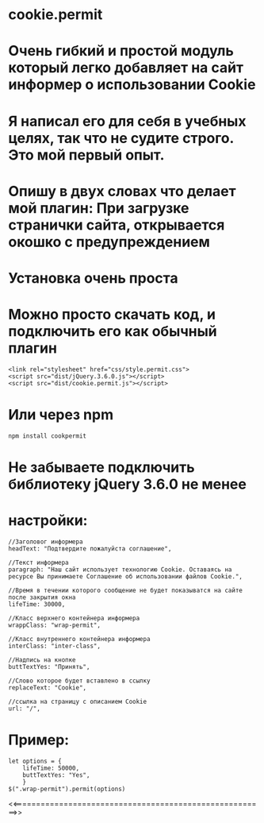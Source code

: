 # cookie.permit

# Очень гибкий и простой модуль который легко добавляет на сайт информер о использовании Cookie
# Я написал его для себя в учебных целях, так что не судите строго. Это мой первый опыт.
# Опишу в двух словах что делает мой плагин: При загрузке странички сайта, открывается окошко с предупреждением
# Установка очень проста

# Можно просто скачать код, и подключить его как обычный плагин

	<link rel="stylesheet" href="css/style.permit.css">
	<script src="dist/jQuery.3.6.0.js"></script>
	<script src="dist/cookie.permit.js"></script>
	
# Или через npm

	npm install cookpermit
	
# Не забываете подключить библиотеку jQuery 3.6.0 не менее

# настройки:
	//Заголовог информера
	headText: "Подтвердите пожалуйста соглашение",
	
    //Текст информера
	paragraph: "Наш сайт использует технологию Cookie. Оставаясь на ресурсе Вы принимаете Соглашение об использовании файлов Cookie.",
	
    //Время в течении которого сообщение не будет показыватся на сайте после закрытия окна
	lifeTime: 30000,
	
    //Класс верхнего контейнера информера
	wrappClass: "wrap-permit",
	
    //Класс внутреннего контейнера информера
	interClass: "inter-class",
	
    //Надпись на кнопке
	buttTextYes: "Принять",
	
    //Слово которое будет вставлено в ссылку
	replaceText: "Cookie",
	
    //ссылка на страницу с описанием Cookie
	url: "/",
	
# Пример: 
	let options = {
		lifeTime: 50000,
		buttTextYes: "Yes",
		}
	$(".wrap-permit").permit(options)
	
<<=======================================================>>

